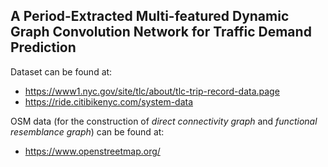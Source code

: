 ##  A Period-Extracted Multi-featured Dynamic Graph Convolution Network for Traffic Demand Prediction

Dataset can be found at:

- https://www1.nyc.gov/site/tlc/about/tlc-trip-record-data.page
- https://ride.citibikenyc.com/system-data

OSM data (for the construction of *direct connectivity graph* and *functional resemblance graph*) can be found at:

- https://www.openstreetmap.org/ 